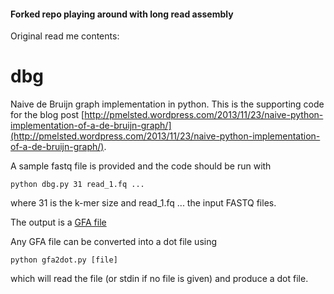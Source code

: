 #### Forked repo playing around with long read assembly
Original read me contents:

dbg
===

Naive de Bruijn graph implementation in python. This is the supporting code for the blog post [http://pmelsted.wordpress.com/2013/11/23/naive-python-implementation-of-a-de-bruijn-graph/](http://pmelsted.wordpress.com/2013/11/23/naive-python-implementation-of-a-de-bruijn-graph/).

A sample fastq file is provided and the code should be run with

`python dbg.py 31 read_1.fq ...`

where 31 is the k-mer size and read_1.fq ... the input FASTQ files.

The output is a [GFA file](http://lh3.github.io/2014/07/19/a-proposal-of-the-grapical-fragment-assembly-format/)

Any GFA file can be converted into a dot file using

`python gfa2dot.py [file]`

which will read the file (or stdin if no file is given) and produce a dot file.
